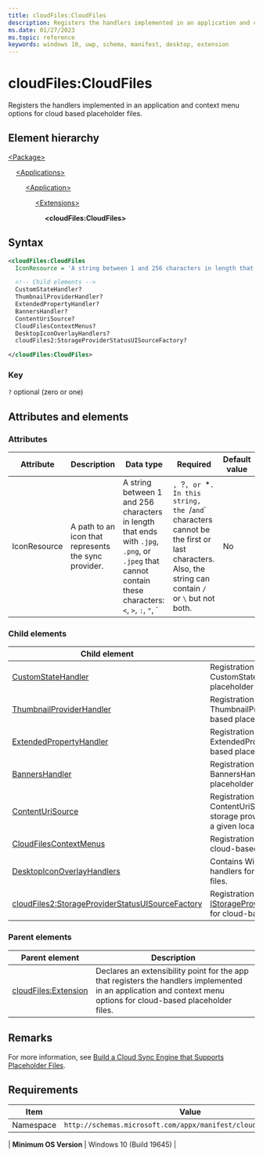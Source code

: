 ```yaml
---
title: cloudFiles:CloudFiles
description: Registers the handlers implemented in an application and context menu options for cloud-based placeholder files. (cloudFiles:CloudFiles)
ms.date: 01/27/2023
ms.topic: reference
keywords: windows 10, uwp, schema, manifest, desktop, extension 
---
```


# cloudFiles:CloudFiles

Registers the handlers implemented in an application and context menu options for cloud based placeholder files.

## Element hierarchy

[\<Package\>](element-package.md)

&nbsp;&nbsp;&nbsp;&nbsp;[\<Applications\>](element-applications.md)

&nbsp;&nbsp;&nbsp;&nbsp; &nbsp;&nbsp;&nbsp;&nbsp;[\<Application\>](element-application.md)

&nbsp;&nbsp;&nbsp;&nbsp; &nbsp;&nbsp;&nbsp;&nbsp; &nbsp;&nbsp;&nbsp;&nbsp;[\<Extensions\>](element-1-extensions.md)

&nbsp;&nbsp;&nbsp;&nbsp; &nbsp;&nbsp;&nbsp;&nbsp; &nbsp;&nbsp;&nbsp;&nbsp; &nbsp;&nbsp;&nbsp;&nbsp;**\<cloudFiles:CloudFiles\>**

## Syntax

```xml
<cloudFiles:CloudFiles
  IconResource = 'A string between 1 and 256 characters in length that ends with `.jpg`, `.png`, or `.jpeg` that cannot contain these characters: `<`, `>`, `:`, `"`, `|`, `?`, or `*`. In this string, the `/` and `\` characters cannot be the first or last characters. Also, the string can contain `/` or `\` but not both.' >

  <!-- Child elements -->
  CustomStateHandler?
  ThumbnailProviderHandler?
  ExtendedPropertyHandler?
  BannersHandler?
  ContentUriSource?
  CloudFilesContextMenus?
  DesktopIconOverlayHandlers?
  cloudFiles2:StorageProviderStatusUISourceFactory?

</cloudFiles:CloudFiles>
```

### Key

`?`   optional (zero or one)

## Attributes and elements

### Attributes

| Attribute | Description | Data type | Required | Default value |
|-|-|-|-|-|
| IconResource | A path to an icon that represents the sync provider. | A string between 1 and 256 characters in length that ends with `.jpg`, `.png`, or `.jpeg` that cannot contain these characters: `<`, `>`, `:`, `"`, `|`, `?`, or `*`. In this string, the `/` and `\` characters cannot be the first or last characters. Also, the string can contain `/` or `\` but not both. | No |


### Child elements

| Child element | Description |
|-|-|
| [CustomStateHandler](element-cloudfiles-customstatehandler.md) | Registration of a Windows Shell CustomStateHandler for cloud-based placeholder files. |
| [ThumbnailProviderHandler](element-cloudfiles-thumbnailproviderhandler.md) | Registration of a Windows Shell ThumbnailProviderHandler for cloud-based placeholder files. |
| [ExtendedPropertyHandler](element-cloudfiles-extendedpropertyhandler.md) | Registration of a Windows Shell ExtendedPropertyHandler for cloud-based placeholder files. |
| [BannersHandler](element-cloudfiles-bannershandler.md) | Registration of a Windows Shell BannersHandler for cloud-based placeholder files. |
| [ContentUriSource](element-cloudfiles-contenturisource.md) | Registration of a Windows Shell ContentUriSource enabling cloud storage providers to provide a file ID for a given local path. |
| [CloudFilesContextMenus](element-cloudfiles-cloudfilescontextmenus.md) | Registration of a context menu for a cloud-based placeholder file. |
| [DesktopIconOverlayHandlers](element-cloudfiles-desktopiconoverlayhandlers.md) | Contains Windows Shell icon overlay handlers for cloud-based placeholder files. |
| [cloudFiles2:StorageProviderStatusUISourceFactory](element-cloudfiles2-storageproviderstatusuisourcefactory.md) | Registration of a Windows shell [IStorageProviderStatusUISourceFactory](/uwp/api/windows.storage.provider.istorageproviderstatusuisourcefactory) for cloud-based placeholder files. |


### Parent elements

| Parent element | Description |
|-|-|
| [cloudFiles:Extension](element-cloudfiles-extension.md) | Declares an extensibility point for the app that registers the handlers implemented in an application and context menu options for cloud-based placeholder files. |

## Remarks

For more information, see [Build a Cloud Sync Engine that Supports Placeholder Files](/windows/win32/cfapi/build-a-cloud-file-sync-engine).

## Requirements

| Item  | Value  |
|--|--|
| Namespace | `http://schemas.microsoft.com/appx/manifest/cloudfiles/windows10` |

| **Minimum OS Version** | Windows 10 (Build 19645) |
